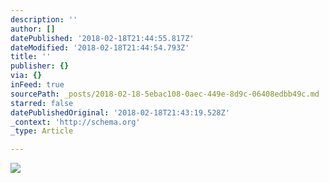 ```yaml
---
description: ''
author: []
datePublished: '2018-02-18T21:44:55.817Z'
dateModified: '2018-02-18T21:44:54.793Z'
title: ''
publisher: {}
via: {}
inFeed: true
sourcePath: _posts/2018-02-18-5ebac108-0aec-449e-8d9c-06408edbb49c.md
starred: false
datePublishedOriginal: '2018-02-18T21:43:19.528Z'
_context: 'http://schema.org'
_type: Article

---
```

![](https://the-grid-user-content.s3-us-west-2.amazonaws.com/219ddd7e-2afa-48e8-b846-1c366f371472.jpg)